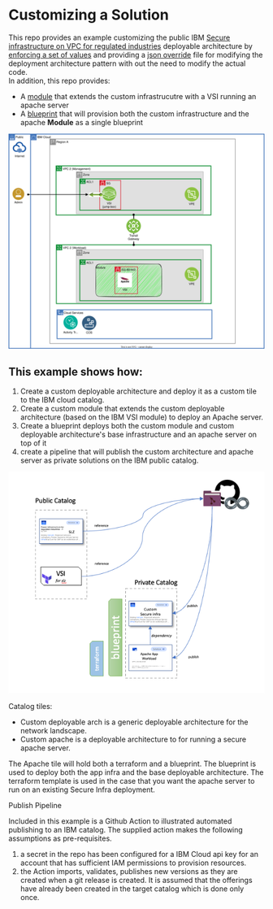 # Customizing a Solution 

This repo provides an example customizing the public IBM [Secure infrastructure on VPC for regulated industries](https://cloud.ibm.com/catalog/content/slz-vpc-with-vsis-a87ed9a5-d130-47a3-980b-5ceb1d4f9280-global) deployable architecture by [enforcing a set of values](https://github.com/IBM/customized-deployable-architecture/blob/main/main.tf#L8) and providing a [json override](override.json) file for modifying the deployment architecture pattern with out the need to modify the actual code.  
In addition, this repo provides: 
   * A [module](/examples/app/extension/main.tf) that extends the custom infrastrucutre with a VSI running an apache server
   * A [blueprint](examples/app/full/blueprint/full.yaml) that will provision both the custom infrastructure and the apache **Module** as a single blueprint


![Custom topology](/images/custom-slz.svg)


## This example shows how:  


1. Create a custom deployable architecture and deploy it as a custom tile to the IBM cloud catalog.
1. Create a custom module that extends the custom deployable architecture (based on the IBM VSI module) to deploy an Apache server.
1. Create a blueprint deploys both the custom module and custom deployable architecture's base infrastructure and an apache server on top of it
1. create a pipeline that will publish the custom architecture and apache server as private solutions on the IBM public catalog.

![CustomTile](/images/custom-tile.png)


Catalog tiles:

* Custom deployable arch is a generic deployable architecture for the network landscape.
* Custom apache is a deployable architecture to for running a secure apache server.

The Apache tile will hold both a terraform and a blueprint.  The blueprint is used to deploy both the app infra and the base deployable architecture.  The terraform template is used in the case that you want the apache server to run on an existing Secure Infra deployment.


Publish Pipeline

Included in this example is a Github Action to illustrated automated publishing to an IBM catalog.  The supplied action makes the following assumptions as pre-requisites.
1. a secret in the repo has been configured for a IBM Cloud api key for an account that has sufficient IAM permissions to provision resources.
1. the Action imports, validates, publishes new versions as they are created when a git release is created.  It is assumed that the offerings have already been created in the target catalog which is done only once.
